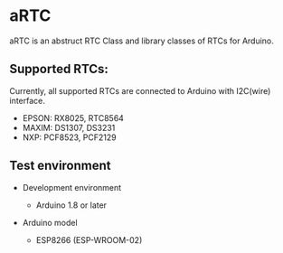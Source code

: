 # aRTC

aRTC is an abstruct RTC Class and library classes of RTCs for Arduino.

## Supported RTCs:

Currently, all supported RTCs are connected to Arduino with I2C(wire) interface.

  * EPSON: RX8025, RTC8564
  * MAXIM: DS1307, DS3231
  * NXP:   PCF8523, PCF2129 

## Test environment

* Development environment
  * Arduino 1.8 or later

* Arduino model
  * ESP8266 (ESP-WROOM-02)
  
